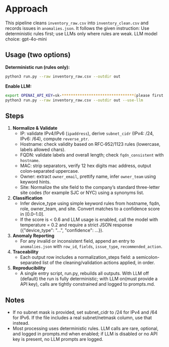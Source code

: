# Approach

This pipeline cleans `inventory_raw.csv` into `inventory_clean.csv` and records issues in `anomalies.json`.
It follows the given instruction:  Use deterministic rules first; use LLMs only where rules are weak. 
LLM model choice: gpt-4o-mini

## Usage (two options)

**Deterministic run (rules only):**
```bash
python3 run.py --raw inventory_raw.csv --outdir out
```

**Enable LLM:**
```bash
export OPENAI_API_KEY=sk-********************************(please first set your gpt api key in your bash)
python3 run.py --raw inventory_raw.csv --outdir out --use-llm
```


## Steps
1. **Normalize & Validate**
   - IP: validate IPv4/IPv6 (`ipaddress`), derive `subnet_cidr` (IPv4: /24, IPv6: /64), compute `reverse_ptr`.
   - Hostname: check validity based on RFC‑952/1123 rules (lowercase, labels allowed chars).
   - FQDN: validate labels and overall length; check `fqdn_consistent` with `hostname`.
   - MAC: strip separators, verify 12 hex digits mac address, output colon‑separated uppercase.
   - Owner: extract `owner_email`, prettify name, infer `owner_team` using keyword hints.
   - Site: Normalize the site field to the company’s standard three-letter site codes (for example SJC or NYC) using a synonyms list.
2. **Classification**
   - Infer device_type using simple keyword rules from hostname, fqdn, role, owner_team, and site. Convert matches to a confidence score in [0.0–1.0].
   - If the score is < 0.6 and LLM usage is enabled, call the model with temperature = 0.2 and require a strict JSON response ({"device_type": "...", "confidence": ...}).
3. **Anomaly Reporting**
   - For any invalid or inconsistent field, append an entry to `anomalies.json` with `row_id`, `fields`, `issue_type`, `recommended_action`.
4. **Traceability**
   - Each output row includes a normalization_steps field: a semicolon-separated list of the cleaning/validation actions applied, in order.
5. **Reproducibility**
   - A single entry script, run.py, rebuilds all outputs. With LLM off (default) the run is fully deterministic; with LLM on(must provide a API key), calls are tightly constrained and logged to prompts.md.

## Notes
- If no subnet mask is provided, set subnet_cidr to /24 for IPv4 and /64 for IPv6. If the file includes a real subnet/netmask column, use that instead.
- Most processing uses deterministic rules. LLM calls are rare, optional, and logged in prompts.md when enabled; if LLM is disabled or no API key is present, no LLM prompts are logged.

